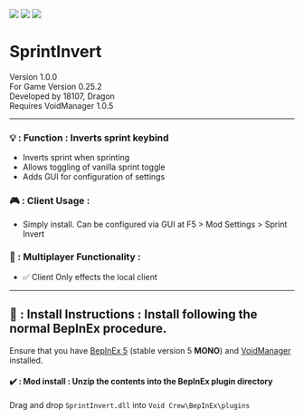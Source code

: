 [![](https://img.shields.io/badge/-Void_Crew_Modding_Team-111111?style=just-the-label&logo=github&labelColor=24292f)](https://github.com/Void-Crew-Modding-Team)
![](https://img.shields.io/badge/Game%20Version-0.25.2-111111?style=flat&labelColor=24292f&color=111111)
[![](https://img.shields.io/discord/1180651062550593536.svg?&logo=discord&logoColor=ffffff&style=flat&label=Discord&labelColor=24292f&color=111111)](https://discord.gg/g2u5wpbMGu "Void Crew Modding Discord")

# SprintInvert

Version 1.0.0  
For Game Version 0.25.2  
Developed by 18107, Dragon  
Requires VoidManager 1.0.5


---------------------

### 💡 : Function : **Inverts sprint keybind**
- Inverts sprint when sprinting
- Allows toggling of vanilla sprint toggle
- Adds GUI for configuration of settings

### 🎮 : Client Usage :

- Simply install. Can be configured via GUI at F5 > Mod Settings > Sprint Invert

### 👥 : Multiplayer Functionality :

- ✅ Client
Only effects the local client

---------------------

## 🔧 : Install Instructions : **Install following the normal BepInEx procedure.**

Ensure that you have [BepInEx 5](https://thunderstore.io/c/void-crew/p/BepInEx/BepInExPack/) (stable version 5 **MONO**) and [VoidManager](https://thunderstore.io/c/void-crew/p/VoidCrewModdingTeam/VoidManager/) installed.

#### ✔️ : Mod install : **Unzip the contents into the BepInEx plugin directory**

Drag and drop `SprintInvert.dll` into `Void Crew\BepInEx\plugins`